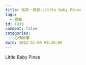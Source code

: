 ```yaml
---
title: 推荐一首歌-Little Baby Pines
tags:
  - 歌曲
id: 1839
comment: false
categories:
  - 心情琐事
date: 2012-01-06 09:29:00
---
```


Little Baby Pines